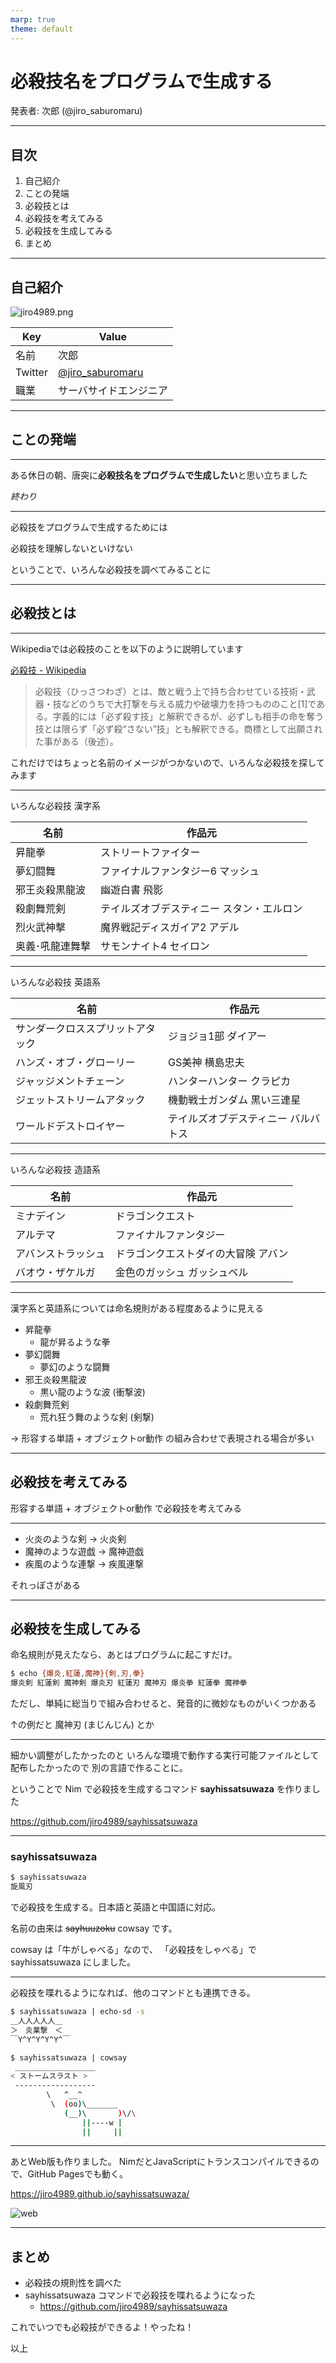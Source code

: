 ```yaml
---
marp: true
theme: default
---
```

# 必殺技名をプログラムで生成する

発表者: 次郎 (@jiro_saburomaru)

---

## 目次

1. 自己紹介
1. ことの発端
1. 必殺技とは
1. 必殺技を考えてみる
1. 必殺技を生成してみる
1. まとめ

---

## 自己紹介

![jiro4989.png](https://gyazo.com/364f369f7714b4e7fb2a6ed1ce5b58de/thumb/1000)

| Key | Value |
| --- | ----- |
| 名前 | 次郎 |
| Twitter | [@jiro_saburomaru](https://twitter.com/jiro_saburomaru) |
| 職業 | サーバサイドエンジニア |

---

## ことの発端

---

ある休日の朝、唐突に**必殺技名をプログラムで生成したい**と思い立ちました

_終わり_

---

必殺技をプログラムで生成するためには

必殺技を理解しないといけない

ということで、いろんな必殺技を調べてみることに

---

## 必殺技とは

---

Wikipediaでは必殺技のことを以下のように説明しています

[必殺技 - Wikipedia](https://ja.wikipedia.org/wiki/%E5%BF%85%E6%AE%BA%E6%8A%80)

> 必殺技（ひっさつわざ）とは、敵と戦う上で持ち合わせている技術・武器・技などのうちで大打撃を与える威力や破壊力を持つもののこと[1]である。字義的には「必ず殺す技」と解釈できるが、必ずしも相手の命を奪う技とは限らず「必ず殺“さない”技」とも解釈できる。商標として出願された事がある（後述）。

これだけではちょっと名前のイメージがつかないので、いろんな必殺技を探してみます

---

いろんな必殺技 漢字系

| 名前 | 作品元 |
| --- | --- |
| 昇龍拳 | ストリートファイター |
| 夢幻闘舞 | ファイナルファンタジー6 マッシュ |
| 邪王炎殺黒龍波 | 幽遊白書 飛影 |
| 殺劇舞荒剣 | テイルズオブデスティニー スタン・エルロン |
| 烈火武神撃 | 魔界戦記ディスガイア2 アデル |
| 奥義･吼龍連舞撃 | サモンナイト4 セイロン |

---

いろんな必殺技 英語系

| 名前 | 作品元 |
| --- | --- |
| サンダークロススプリットアタック | ジョジョ1部 ダイアー |
| ハンズ・オブ・グローリー | GS美神 横島忠夫 |
| ジャッジメントチェーン | ハンターハンター クラピカ |
| ジェットストリームアタック | 機動戦士ガンダム 黒い三連星 |
| ワールドデストロイヤー | テイルズオブデスティニー バルバトス |

---

いろんな必殺技 造語系

| 名前 | 作品元 |
| --- | --- |
| ミナデイン | ドラゴンクエスト |
| アルテマ | ファイナルファンタジー |
| アバンストラッシュ | ドラゴンクエストダイの大冒険 アバン |
| バオウ・ザケルガ | 金色のガッシュ ガッシュベル |

---

漢字系と英語系については命名規則がある程度あるように見える

- 昇龍拳
  - 龍が昇るような拳
- 夢幻闘舞
  - 夢幻のような闘舞
- 邪王炎殺黒龍波
  - 黒い龍のような波 (衝撃波)
- 殺劇舞荒剣
  - 荒れ狂う舞のような剣 (剣撃)

→ 形容する単語 + オブジェクトor動作 の組み合わせで表現される場合が多い

---

## 必殺技を考えてみる

形容する単語 + オブジェクトor動作 で必殺技を考えてみる

---

- 火炎のような剣 → 火炎剣
- 魔神のような遊戯 → 魔神遊戯
- 疾風のような連撃 → 疾風連撃

それっぽさがある

---

## 必殺技を生成してみる

命名規則が見えたなら、あとはプログラムに起こすだけ。

```bash
$ echo {爆炎,紅蓮,魔神}{剣,刃,拳}
爆炎剣 紅蓮剣 魔神剣 爆炎刃 紅蓮刃 魔神刃 爆炎拳 紅蓮拳 魔神拳
```

ただし、単純に総当りで組み合わせると、発音的に微妙なものがいくつかある

↑の例だと 魔神刃 (まじんじん) とか

---

細かい調整がしたかったのと
いろんな環境で動作する実行可能ファイルとして配布したかったので
別の言語で作ることに。

ということで Nim で必殺技を生成するコマンド **sayhissatsuwaza** を作りました

<https://github.com/jiro4989/sayhissatsuwaza>

---

### sayhissatsuwaza

```bash
$ sayhissatsuwaza
旋風刃
```

で必殺技を生成する。日本語と英語と中国語に対応。

名前の由来は ~~sayhuuzoku~~ cowsay です。

cowsay は「牛がしゃべる」なので、
「必殺技をしゃべる」で sayhissatsuwaza にしました。

---

必殺技を喋れるようになれば、他のコマンドとも連携できる。

```bash
$ sayhissatsuwaza | echo-sd -s
＿人人人人人＿
＞　炎業撃　＜
￣Y^Y^Y^Y^Y^￣

$ sayhissatsuwaza | cowsay
 __________________
< ストームスラスト >
 ------------------
        \   ^__^
         \  (oo)\_______
            (__)\       )\/\
                ||----w |
                ||     ||
```

---

あとWeb版も作りました。
NimだとJavaScriptにトランスコンパイルできるので、GitHub Pagesでも動く。

<https://jiro4989.github.io/sayhissatsuwaza/>

![web](./web2.png)

---

## まとめ

- 必殺技の規則性を調べた
- sayhissatsuwaza コマンドで必殺技を喋れるようになった
  - <https://github.com/jiro4989/sayhissatsuwaza>

これでいつでも必殺技ができるよ！やったね！

以上

